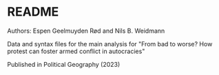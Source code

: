 # README

Authors: Espen Geelmuyden Rød and Nils B. Weidmann

Data and syntax files for the main analysis for "From bad to worse? How protest can foster armed conflict in autocracies"

Published in Political Geography (2023)
